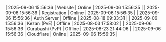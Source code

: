 | 2025-09-06 15:56:36 | Website | Online | 2025-09-06 15:56:35 |
| 2025-09-06 15:56:36 | Registration | Online | 2025-09-06 15:56:35 |
| 2025-09-06 15:56:36 | Auth Server | Offline | 2025-08-18 09:33:31 |
| 2025-09-06 15:56:36 | Kezan (PvE) | Offline | 2025-08-03 17:58:02 |
| 2025-09-06 15:56:36 | Gurubashi (PvP) | Offline | 2025-08-23 21:44:06 |
| 2025-09-06 15:56:36 | Cloudflare | Online | 2025-09-06 15:56:35 |
